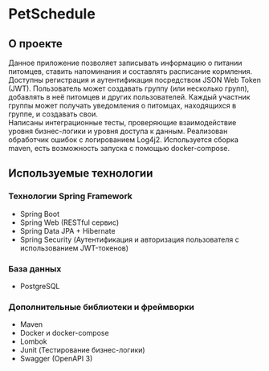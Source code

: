 # PetSchedule
## О проекте
Данное приложение позволяет записывать информацию о питании питомцев, ставить напоминания и составлять расписание кормления. Доступны регистрация и аутентификация посредством JSON Web Token (JWT). Пользователь может создавать группу (или несколько групп), добавлять в неё питомцев и других пользователей. Каждый участник группы может получать уведомления о питомцах, находящихся в группе, и создавать свои.  
Написаны интеграционные тесты, проверяющие взаимодействие уровня бизнес-логики и уровня доступа к данным. Реализован обработчик ошибок с логированием Log4j2. Используется сборка maven, есть возможность запуска с помощью docker-compose.
## Используемые технологии
### Технологии Spring Framework
* Spring Boot
* Spring Web (RESTful сервис)
* Spring Data JPA + Hibernate
* Spring Security (Аутентификация и авторизация пользователя с использованием JWT-токенов)
### База данных
* PostgreSQL
### Дополнительные библиотеки и фреймворки
* Maven
* Docker и docker-compose
* Lombok
* Junit (Тестирование бизнес-логики)
* Swagger (OpenAPI 3)
